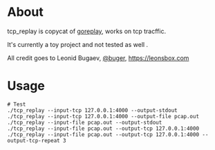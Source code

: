 
# About

tcp_replay is copycat of [goreplay](https://github.com/buger/goreplay), works on tcp tracffic.

It's currently a toy project and not tested as well .

All credit goes to Leonid Bugaev, [@buger](https://twitter.com/buger), https://leonsbox.com



# Usage

```
# Test
./tcp_replay --input-tcp 127.0.0.1:4000 --output-stdout
./tcp_replay --input-tcp 127.0.0.1:4000 --output-file pcap.out
./tcp_replay --input-file pcap.out --output-stdout
./tcp_replay --input-file pcap.out --output-tcp 127.0.0.1:4000
./tcp_replay --input-file pcap.out --output-tcp 127.0.0.1:4000 --output-tcp-repeat 3

